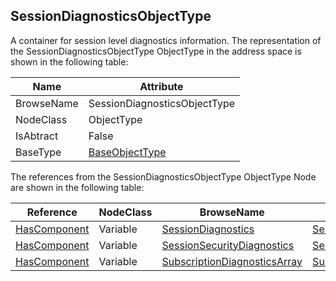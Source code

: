 <!-- objecttype -->
## SessionDiagnosticsObjectType
A container for session level diagnostics information.
The representation of the SessionDiagnosticsObjectType ObjectType in the address space is shown in the following table:  

|Name|Attribute|
|---|---|
|BrowseName|SessionDiagnosticsObjectType|
|NodeClass|ObjectType|
|IsAbtract|False|
|BaseType|[BaseObjectType](../../../Part5/ObjectTypes/BaseObjectType/readme.md)|

The references from the SessionDiagnosticsObjectType ObjectType Node are shown in the following table:  

|Reference|NodeClass|BrowseName|DataType|TypeDefinition|ModellingRule|
|---|---|---|---|---|---|
|[HasComponent](../../../Part3/ReferenceTypes/HasComponent/readme.md)|Variable|[SessionDiagnostics](#SessionDiagnostics)|[SessionDiagnosticsDataType](../../../Part5/DataTypes/SessionDiagnosticsDataType/readme.md)|[SessionDiagnosticsVariableType](../../Part5/VariableTypes/SessionDiagnosticsVariableType/readme.md)|[Mandatory](../../Objects/Mandatory/readme.md)|
|[HasComponent](../../../Part3/ReferenceTypes/HasComponent/readme.md)|Variable|[SessionSecurityDiagnostics](#SessionSecurityDiagnostics)|[SessionSecurityDiagnosticsDataType](../../../Part5/DataTypes/SessionSecurityDiagnosticsDataType/readme.md)|[SessionSecurityDiagnosticsType](../../Part5/VariableTypes/SessionSecurityDiagnosticsType/readme.md)|[Mandatory](../../Objects/Mandatory/readme.md)|
|[HasComponent](../../../Part3/ReferenceTypes/HasComponent/readme.md)|Variable|[SubscriptionDiagnosticsArray](#SubscriptionDiagnosticsArray)|[SubscriptionDiagnosticsDataType](../../../Part5/DataTypes/SubscriptionDiagnosticsDataType/readme.md)[]|[SubscriptionDiagnosticsArrayType](../../Part5/VariableTypes/SubscriptionDiagnosticsArrayType/readme.md)|[Mandatory](../../Objects/Mandatory/readme.md)|


